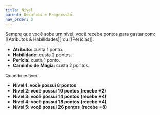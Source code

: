 ```yaml
---
title: Nível
parent: Desafios e Progressão
nav_order: 3
---
```


Sempre que você sobe um nível, você recebe pontos para gastar com: [[Atributos & Habilidades]] ou [[Perícias]].

- **Atributo:** custa 1 ponto.
- **Habilidade:** custa 2 pontos.
- **Perícia:** custa 1 ponto.
- **Caminho de Magia:** custa 2 pontos.

Quando estiver...
- **Nível 1: você possui 8 pontos**
- **Nível 2: você possui 10 pontos (recebe +2)**
- **Nível 3: você possui 14 pontos (recebe +4)**
- **Nível 4: você possui 18 pontos (recebe +4)**
- **Nível 5: você possui 26 pontos (recebe +8)**
